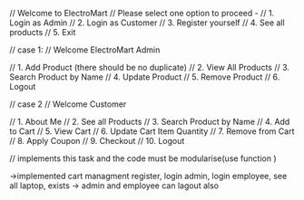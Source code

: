 // Welcome to ElectroMart
// Please select one option to proceed -
// 1. Login as Admin
// 2. Login as Customer
// 3. Register yourself
// 4. See all products
// 5. Exit



// case 1:
// Welcome ElectroMart Admin

// 1. Add Product (there should be no duplicate)
// 2. View All Products
// 3. Search Product by Name
// 4. Update Product
// 5. Remove Product
// 6. Logout


// case 2
// Welcome Customer

// 1. About Me
// 2. See all Products
// 3. Search Product by Name
// 4. Add to Cart
// 5. View Cart
// 6. Update Cart Item Quantity
// 7. Remove from Cart
// 8. Apply Coupon
// 9. Checkout
// 10. Logout


// implements this task and the code must be modularise(use function )


->implemented cart managment register, login admin, login employee, see all laptop, exists
-> admin and employee can lagout also
